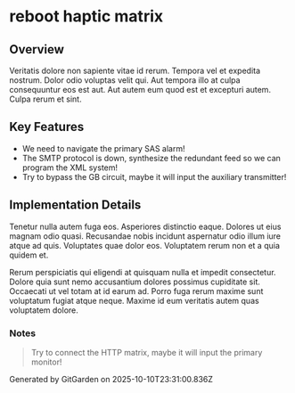 # reboot haptic matrix

## Overview
Veritatis dolore non sapiente vitae id rerum. Tempora vel et expedita nostrum. Dolor odio voluptas velit qui. Aut tempora illo at culpa consequuntur eos est aut. Aut autem eum quod est et excepturi autem. Culpa rerum et sint.

## Key Features
- We need to navigate the primary SAS alarm!
- The SMTP protocol is down, synthesize the redundant feed so we can program the XML system!
- Try to bypass the GB circuit, maybe it will input the auxiliary transmitter!

## Implementation Details
Tenetur nulla autem fuga eos. Asperiores distinctio eaque. Dolores ut eius magnam odio quasi. Recusandae nobis incidunt aspernatur odio illum iure atque ad quis. Voluptates quae dolor eos. Voluptatem rerum non et a quia quidem et.
 Rerum perspiciatis qui eligendi at quisquam nulla et impedit consectetur. Dolore quia sunt nemo accusantium dolores possimus cupiditate sit. Occaecati ut vel totam at id earum ad. Porro fuga rerum maxime sunt voluptatum fugiat atque neque. Maxime id eum veritatis autem quas voluptatem dolore.

### Notes
> Try to connect the HTTP matrix, maybe it will input the primary monitor!

Generated by GitGarden on 2025-10-10T23:31:00.836Z